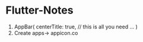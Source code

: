 # Flutter-Notes

1. AppBar(
  centerTitle: true, // this is all you need
  ...
)
2. Create apps-> appicon.co
